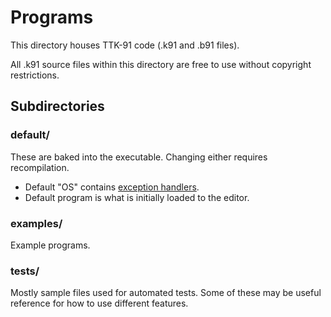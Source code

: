 # Programs

This directory houses TTK-91 code (.k91 and .b91 files).

All .k91 source files within this directory are free to use without copyright restrictions.

## Subdirectories

### default/
These are baked into the executable. Changing either requires recompilation.
- Default "OS" contains [exception handlers](https://github.com/sevonj/titomachine/wiki/Exceptions).  
- Default program is what is initially loaded to the editor.  


### examples/
Example programs.

### tests/
Mostly sample files used for automated tests. Some of these may be useful reference for how to use different features.
